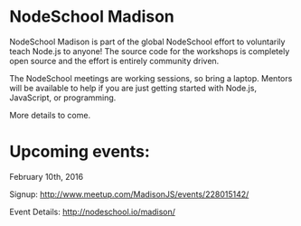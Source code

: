 # NodeSchool Madison
NodeSchool Madison is part of the global NodeSchool effort to voluntarily teach Node.js to anyone! The source code for the workshops is completely open source and the effort is entirely community driven.

The NodeSchool meetings are working sessions, so bring a laptop. Mentors will be available to help if you are just getting started with Node.js, JavaScript, or programming.

More details to come.

# Upcoming events:
February 10th, 2016

Signup: http://www.meetup.com/MadisonJS/events/228015142/

Event Details: http://nodeschool.io/madison/
